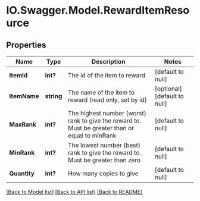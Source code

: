 # IO.Swagger.Model.RewardItemResource
## Properties

Name | Type | Description | Notes
------------ | ------------- | ------------- | -------------
**ItemId** | **int?** | The id of the item to reward | [default to null]
**ItemName** | **string** | The name of the item to reward (read only, set by id) | [optional] [default to null]
**MaxRank** | **int?** | The highest number (worst) rank to give the reward to. Must be greater than or equal to minRank | [default to null]
**MinRank** | **int?** | The lowest number (best) rank to give the reward to. Must be greater than zero | [default to null]
**Quantity** | **int?** | How many copies to give | [default to null]

[[Back to Model list]](../README.md#documentation-for-models) [[Back to API list]](../README.md#documentation-for-api-endpoints) [[Back to README]](../README.md)

